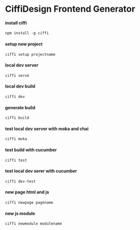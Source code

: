 # CiffiDesign Frontend Generator #

#### install ciffi
```
npm install -g ciffi
```
#### setup new project
```
ciffi setup projectname
```
#### local dev server
```
ciffi serve
```
#### local dev build
```
ciffi dev
```
#### generate build
```
ciffi build
```
#### test local dev server with moka and chai
```
ciffi moka
```
#### test build with cucumber
```
ciffi test
```
#### test local dev serer with cucumber
```
ciffi dev-test
```
#### new page html and js
```
ciffi newpage pagename
```
#### new js module
```
ciffi newmodule modulename
```